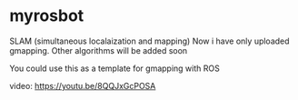 # myrosbot
SLAM (simultaneous localaization and mapping)
Now i have only uploaded gmapping.
Other algorithms will be added soon

You could use this as a template for gmapping with ROS

video:
https://youtu.be/8QQJxGcPOSA
